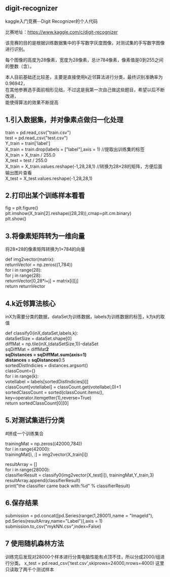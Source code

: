 ## digit-recognizer
kaggle入门竞赛--Digit Recognizer的个人代码

比赛地址：https://www.kaggle.com/c/digit-recognizer

该竞赛的目的是根据训练数据集中的手写数字灰度图像，对测试集的手写数字图像进行识别。

每个图像的高度为28像素，宽度为28像素，总计784像素，像素值是0到255之间的整数（含）。

本人目前基础还比较差，主要是直接使用k近邻算法进行分类，最终识别准确率为0.96942，   
在其他参赛选手面前相形见绌，不过这是我第一次自己做这些题目，希望以后不断改进，    
能使得算法的效果不断提高


## 1.引入数据集，并对像素点做归一化处理

  train = pd.read_csv("train.csv")   
  test = pd.read_csv("test.csv")     
  Y_train = train['label']    
  X_train = train.drop(labels = ["label"],axis = 1)      //提取出训练集的标签    
  X_train = X_train / 255.0    
  X_test = test / 255.0    
  X_train = X_train.values.reshape(-1,28,28,1)       //转换为28×28的矩阵，方便后面输出图片查看    
  X_test = X_test.values.reshape(-1,28,28,1)    

 
## 2.打印出某个训练样本看看
 
 fig = plt.figure()   
 plt.imshow(X_train[2].reshape((28,28)),cmap=plt.cm.binary)   
 plt.show()   


## 3.将像素矩阵转为一维向量  
将28×28的像素矩阵转换为1×784的向量

def img2vector(matrix):   
    returnVector = np.zeros((1,784))   
    for i in range(28):    
        for j in range(28):    
            returnVector[0,28*i+j] = matrix[i][j]    
    return returnVector   

 
## 4.k近邻算法核心
inX为需要分类的数据，dataSet为训练数据，labels为训练数据的标签，k为k的取值

def classify0(inX,dataSet,labels,k):    
    dataSetSize = dataSet.shape[0]    
    diffMat = np.tile(inX,(dataSetSize,1))-dataSet    
    sqDiffMat = diffMat**2   
    sqDistances = sqDiffMat.sum(axis=1)  
    distances = sqDistances**0.5   
    sortedDistIndicies = distances.argsort()   
    classCount={}  
    for i in range(k):   
        voteIlabel = labels[sortedDistIndicies[i]]   
        classCount[voteIlabel] = classCount.get(voteIlabel,0)+1   
    sortedClassCount = sorted(classCount.items(),   
                              key=operator.itemgetter(1),reverse=True)    
    return sortedClassCount[0][0]   


## 5.对测试集进行分类
#拼成一个训练集合

trainingMat = np.zeros((42000,784))   
for i in range(42000):    
    trainingMat[i, :] = img2vector(X_train[i])    

resultArray = []    
for i in range(28000):   
    classifierResult = classify0(img2vector(X_test[i]),  trainingMat,Y_train,3)    
    resultArray.append(classifierResult)   
    print("the classifier came back with:%d" % classifierResult)   


## 6.保存结果

submission = pd.concat([pd.Series(range(1,28001),name = "ImageId"), pd.Series(resultArray,name="Label")],axis = 1)     
submission.to_csv("mykNN.csv",index=False)    

 ## 7 使用随机森林方法
  训练完后发现对28000个样本进行分类电脑性能有点顶不住，所以分成2000/组进行分类。
  x_test = pd.read_csv('test.csv',skiprows=24000,nrows=4000) 
  这里只读取了两千个测试样本





